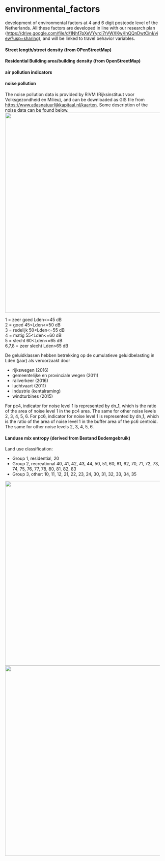 # environmental_factors
development of environmental factors at 4 and 6 digit postcode level of the Netherlands. All these factors are developed in line with our research plan (https://drive.google.com/file/d/1Nhf7pXeVYyrci7rVWXKwKhQQnDwtCinI/view?usp=sharing), and will be linked to travel behavior variables. 



#### Street length/street density (from OPenStreetMap)
#### Residential Building area/building density (from OpenStreetMap) 


#### air pollution indicators

#### noise pollution
The noise pollution data is provided by RIVM (Rijksinstituut voor Volksgezondheid en Milieu), and can be downloaded as GIS file from https://www.atlasnatuurlijkkapitaal.nl/kaarten. Some description of the noise data can be found below. 
<img width="650"  src="https://github.com/vitality-data-center/environmental_factors/blob/master/images/noise_map.png" />

1 = zeer goed 		Lden<=45 dB <br>
2 = goed 			45<Lden<=50 dB <br>
3 = redelijk 		50<Lden<=55 dB <br>
4 = matig 			55<Lden<=60 dB <br>
5 = slecht 			60<Lden<=65 dB <br>
6,7,8 = zeer slecht 		Lden>65 dB <br>

De geluidklassen hebben betrekking op de cumulatieve geluidbelasting in Lden (jaar) als veroorzaakt door
- rijkswegen (2016)
- gemeentelijke en provinciale wegen (2011)
- railverkeer (2016)
- luchtvaart (2011)
- industrie (kentalraming)
- windturbines (2015)

For pc4, indicator for noise level 1 is represented by dn_1, which is the ratio of the area of noise level 1 in the pc4 area. The same for other noise levels 2, 3, 4, 5, 6. 
For pc6, indicator for noise level 1 is represented by dn_1, which is the ratio of the area of noise level 1 in the buffer area of the pc6 centroid. The same for other noise levels 2, 3, 4, 5, 6. 


#### Landuse mix entropy (derived from Bestand Bodemgebruik)
Land use classification:
- Group 1, residential, 20
- Group 2, recreational 40, 41, 42, 43, 44, 50, 51, 60, 61, 62, 70, 71, 72, 73, 74, 75, 76, 77, 78, 80, 81, 82, 83
- Group 3, other: 10, 11, 12, 21, 22, 23, 24, 30, 31, 32, 33, 34, 35
<img width="600"  src="https://github.com/vitality-data-center/environmental_factors/blob/master/images/landuse1.png" />
<img width="618"  src="https://github.com/vitality-data-center/environmental_factors/blob/master/images/landuse2.png" />





